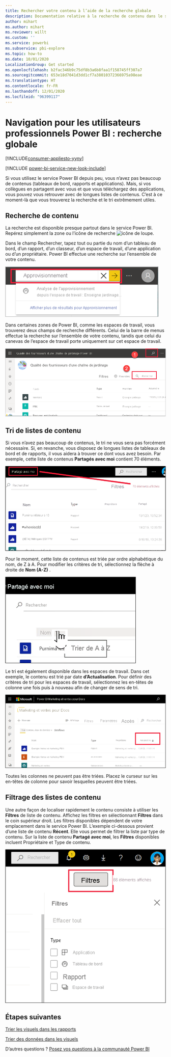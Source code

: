 ```yaml
---
title: Rechercher votre contenu à l’aide de la recherche globale
description: Documentation relative à la recherche de contenu dans le service Power BI.
author: mihart
ms.author: mihart
ms.reviewer: willt
ms.custom: ''
ms.service: powerbi
ms.subservice: pbi-explore
ms.topic: how-to
ms.date: 10/01/2020
LocalizationGroup: Get started
ms.openlocfilehash: b2fac346b9c75df8b3a6b8faa1f158745ff307a7
ms.sourcegitcommit: 653e18d7041d3dd1cf7a38010372366975a98eae
ms.translationtype: HT
ms.contentlocale: fr-FR
ms.lasthandoff: 12/01/2020
ms.locfileid: "96399117"
---
```

# <a name="navigation-for-power-bi-business-users-global-search"></a>Navigation pour les utilisateurs professionnels Power BI : recherche globale

[!INCLUDE[consumer-appliesto-yyny](../includes/consumer-appliesto-yyny.md)]

[!INCLUDE [power-bi-service-new-look-include](../includes/power-bi-service-new-look-include.md)]


Si vous utilisez le service Power BI depuis peu, vous n’avez pas beaucoup de contenus (tableaux de bord, rapports et applications). Mais, si vos collègues en partagent avec vous et que vous téléchargez des applications, vous pouvez vous retrouver avec de longues listes de contenus. C’est à ce moment-là que vous trouverez la recherche et le tri extrêmement utiles.

## <a name="searching-for-content"></a>Recherche de contenu
 La recherche est disponible presque partout dans le service Power BI. Repérez simplement la zone ou l’icône de recherche ![icône de loupe](./media/end-user-search-sort/power-bi-search-icon.png).

 Dans le champ Rechercher, tapez tout ou partie du nom d’un tableau de bord, d’un rapport, d’un classeur, d’un espace de travail, d’une application ou d’un propriétaire. Power BI effectue une recherche sur l’ensemble de votre contenu. 

 ![Capture d’écran montrant le champ de recherche avec le mot Approvisionnement entré.](./media/end-user-search-sort/power-bi-search-field.png) 

 Dans certaines zones de Power BI, comme les espaces de travail, vous trouverez deux champs de recherche différents. Celui de la barre de menus effectue la recherche sur l’ensemble de votre contenu, tandis que celui du canevas de l’espace de travail porte uniquement sur cet espace de travail.

 ![Recherche dans un espace de travail](./media/end-user-search-sort/power-bi-search-fields.png) 

## <a name="sorting-content-lists"></a>Tri de listes de contenu

Si vous n’avez pas beaucoup de contenus, le tri ne vous sera pas forcément nécessaire.  Si, en revanche, vous disposez de longues listes de tableaux de bord et de rapports, il vous aidera à trouver ce dont vous avez besoin. Par exemple, cette liste de contenus **Partagés avec moi** contient 70 éléments. 

![Liste de contenus Partagés avec moi](./media/end-user-search-sort/power-bi-a-to-z.png)

Pour le moment, cette liste de contenus est triée par ordre alphabétique du nom, de Z à A. Pour modifier les critères de tri, sélectionnez la flèche à droite de **Nom (A-Z)** .

![Menu déroulant de tri](./media/end-user-search-sort/power-bi-sort-z-to-a.png)


Le tri est également disponible dans les espaces de travail. Dans cet exemple, le contenu est trié par date **d’Actualisation**. Pour définir des critères de tri pour les espaces de travail, sélectionnez les en-têtes de colonne une fois puis à nouveau afin de changer de sens de tri. 


![rechercher un rapport](./media/end-user-search-sort/power-bi-refreshed.png)

Toutes les colonnes ne peuvent pas être triées. Placez le curseur sur les en-têtes de colonne pour savoir lesquelles peuvent être triées.

## <a name="filtering-content-lists"></a>Filtrage des listes de contenu
Une autre façon de localiser rapidement le contenu consiste à utiliser les **Filtres** de liste de contenu. Affichez les filtres en sélectionnant **Filtres** dans le coin supérieur droit. Les filtres disponibles dépendent de votre emplacement dans le service Power BI.  L’exemple ci-dessous provient d’une liste de contenu **Récent**.  Elle vous permet de filtrer la liste par type de contenu.  Sur la liste de contenu **Partagé avec moi**, les **Filtres** disponibles incluent Propriétaire et Type de contenu.

![Capture d’écran du filtre sur la liste de contenu.](./media/end-user-search-sort/power-bi-sort-filters.png)


## <a name="next-steps"></a>Étapes suivantes
[Trier les visuels dans les rapports](end-user-change-sort.md)

[Trier des données dans les visuels](end-user-change-sort.md)

D’autres questions ? [Posez vos questions à la communauté Power BI](https://community.powerbi.com/)
